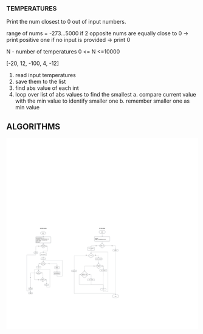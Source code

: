 
### TEMPERATURES

Print the num closest to 0 out of input numbers.

range of nums = -273...5000
if 2 opposite nums are equally close to 0 -> print positive one
if no input is provided -> print 0

N - number of temperatures
0 <= N <=10000


[-20, 12, -100, 4, -12]

1. read input temperatures
2. save them to the list
3. find abs value of each int
4. loop over list of abs values to find the smallest 
   a. compare current value with the min value to identify smaller one
   b. remember smaller one as min value

## ALGORITHMS

![algorithm](../../../../resources/images/week1/day3/temperatures.png)